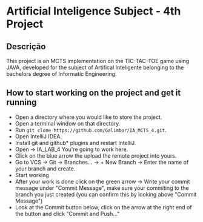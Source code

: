 # Artificial Inteligence Subject - 4th Project 

## Descrição
This project is an MCTS implementation on the TIC-TAC-TOE game using JAVA, developed for the subject of Artifical Inteligente belonging to the bachelors degree of Informatic Engineering.

## How to start working on the project and get it running

+ Open a directory where you would like to store the project.
+ Open a terminal window on that directory.
+ Run `git clone https://github.com/Galimbor/IA_MCTS_4.git`.
+ Open IntelliJ IDEA.
+ Install git and github* plugins and restart IntelliJ.
+ Open -> IA_LAB_4    You're going to work here.
+ Click on the blue arrow the upload the remote project into yours.
+ Go to VCS -> Git -> Branches... -> + New Branch -> Enter the name of your branch and create.
+ Start working
+ After your work is done click on the green arrow -> Write your commit message under "Commit Message", make sure your commiting to the branch you just created (you can confirm this by looking above "Commit Message")
+ Look at the Commit button below, click on the arrow at the right end of the button and click "Commit and Push..."

